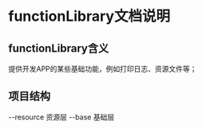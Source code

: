 # functionLibrary文档说明

## functionLibrary含义
提供开发APP的某些基础功能，例如打印日志、资源文件等；

## 项目结构
--resource              资源层
--base                  基础层